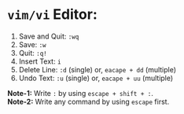 # `vim/vi` Editor:

1. Save and Quit: `:wq`
2. Save: `:w`
3. Quit: `:q!`
4. Insert Text: `i`
5. Delete Line: `:d` (single) or, `eacape + dd` (multiple)
6. Undo Text: `:u` (single) or, `eacape + uu` (multiple)

**Note-1:** Write `:` by using `escape + shift + :`. <br/>
**Note-2:** Write any command by using `escape` first.

